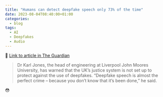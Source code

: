 ```yaml
---
title: "Humans can detect deepfake speech only 73% of the time"
date: 2023-08-04T08:40:00+01:00
categories:
  - blog
tags:
  - AI
  - Deepfakes
  - Audio
---
```

🔗 [Link to article in The Guardian](https://www.theguardian.com/technology/2023/aug/02/humans-can-detect-deepfake-speech-only-73-of-the-time-study-finds)

> Dr Karl Jones, the head of engineering at Liverpool John Moores University, has warned that the UK’s justice system is not set up to protect against the use of deepfakes. “Deepfake speech is almost the perfect crime – because you don’t know that it’s been done,” he said.

😳